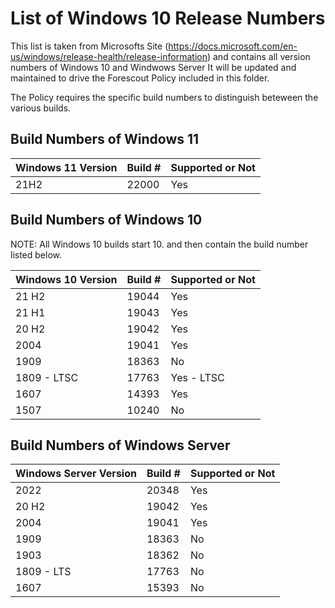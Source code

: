 # List of Windows 10 Release Numbers

This list is taken from Microsofts Site (<https://docs.microsoft.com/en-us/windows/release-health/release-information>) and contains all version numbers of Windows 10 and Windwows Server It will be updated and maintained to drive the Forescout Policy included in this folder.

The Policy requires the specific build numbers to distinguish beteween the various builds.

## Build Numbers of Windows 11

| Windows 11 Version | Build # | Supported or Not |
| :----------------- | :------ | :--------------- |
| 21H2               | 22000   | Yes              |

## Build Numbers of Windows 10

NOTE: All Windows 10 builds start 10. and then contain the build number listed below.

| Windows 10 Version | Build # | Supported or Not |
| :----------------- | :------ | :--------------- |
| 21 H2              | 19044   | Yes              |
| 21 H1              | 19043   | Yes              |
| 20 H2              | 19042   | Yes              |
| 2004               | 19041   | Yes              |
| 1909               | 18363   | No               |
| 1809 - LTSC        | 17763   | Yes - LTSC       |
| 1607               | 14393   | Yes              |
| 1507               | 10240   | No               |

## Build Numbers of Windows Server

| Windows Server Version | Build # | Supported or Not |
| :----------------- | :------ | :--------------- |
| 2022               | 20348   | Yes              |
| 20 H2              | 19042   | Yes              |
| 2004               | 19041   | Yes              |
| 1909               | 18363   | No               |
| 1903               | 18362   | No               |
| 1809 - LTS         | 17763   | No               |
| 1607               | 15393   | No               |
